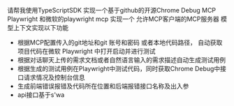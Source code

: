 请帮我使用TypeScriptSDK 实现一个基于github的开源Chrome Debug MCP Playwright 和微软的playwright mcp 实现一个 允许MCP客户端的MCP服务器 模型上下文实现以下功能

- 根据MCP配置传入的git地址和git 账号和密码 或者本地代码路径， 自动获取项目代码在微软 Playwright 中打开启动并进行测试
- 根据对话聊天上传的需求文档或者自然语言输入的需求描述自动生成测试用例
- 根据生成的测试用例在Playwright中测试代码，同时获取Chrome Debug中接口请求情况及控制台信息
- 生成前端错误报错及代码所在位置和后端报错接口名称及出入参
- api接口基于s'wa

